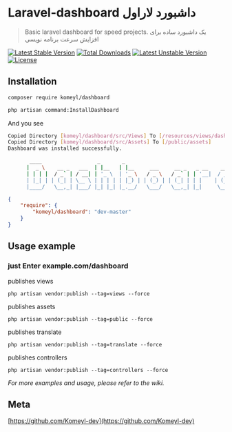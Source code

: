 # Laravel-dashboard                                داشبورد لاراول
>Basic laravel dashboard for speed projects.        یک داشبورد ساده برای افزایش سرعت برنامه نویسی

[![Latest Stable Version](https://img.shields.io/packagist/v/komeyl/dashboard)](https://packagist.org/packages/komeyl/dashboard)
[![Total Downloads](https://poser.pugx.org/komeyl/dashboard/downloads)](https://packagist.org/packages/komeyl/dashboard)
[![Latest Unstable Version](https://poser.pugx.org/komeyl/dashboard/v/unstable)](https://packagist.org/packages/komeyl/dashboard)
[![License](https://poser.pugx.org/komeyl/dashboard/license)](https://packagist.org/packages/komeyl/dashboard)




## Installation

```sh
composer require komeyl/dashboard

php artisan command:InstallDashboard

```
And you see

```sh
Copied Directory [komeyl/dashboard/src/Views] To [/resources/views/dashboard]
Copied Directory [komeyl/dashboard/src/Assets] To [/public/assets]
Dashboard was installed successfully.

       ____                  _       _                                  _
      |  _ \    __ _   ___  | |__   | |__     ___     __ _   _ __    __| |
      | | | |  / _` | / __| | '_ \  | '_ \   / _ \   / _` | | '__|  / _` |
      | |_| | | (_| | \__ \ | | | | | |_) | | (_) | | (_| | | |    | (_| |
      |____/   \__,_| |___/ |_| |_| |_.__/   \___/   \__,_| |_|     \__,_|

```

```json
{
    "require": {
        "komeyl/dashboard": "dev-master"
    }
}
```


## Usage example
### just Enter example.com/dashboard 

publishes views

```
php artisan vendor:publish --tag=views --force
```

publishes assets

```
php artisan vendor:publish --tag=public --force
```

publishes translate

```
php artisan vendor:publish --tag=translate --force
```

publishes controllers

```
php artisan vendor:publish --tag=controllers --force
```

_For more examples and usage, please refer to the wiki._


## Meta

[https://github.com/Komeyl-dev](https://github.com/Komeyl-dev)
